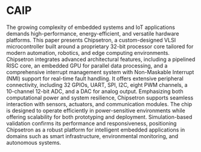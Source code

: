 # CAIP

The growing complexity of embedded systems and IoT applications demands high-performance, energy-efficient, and versatile hardware platforms. This paper presents Chipsetron, a custom-designed VLSI microcontroller built around a proprietary 32-bit processor core tailored for modern automation, robotics, and edge computing environments. Chipsetron integrates advanced architectural features, including a pipelined RISC core, an embedded GPU for parallel data processing, and a comprehensive interrupt management system with Non-Maskable Interrupt (NMI) support for real-time fault handling. It offers extensive peripheral connectivity, including 32 GPIOs, UART, SPI, I2C, eight PWM channels, a 10-channel 12-bit ADC, and a DAC for analog output. Emphasizing both computational power and system resilience, Chipsetron supports seamless interaction with sensors, actuators, and communication modules. The chip is designed to operate efficiently in power-sensitive environments while offering scalability for both prototyping and deployment. Simulation-based validation confirms its performance and responsiveness, positioning Chipsetron as a robust platform for intelligent embedded applications in domains such as smart infrastructure, environmental monitoring, and autonomous systems.
